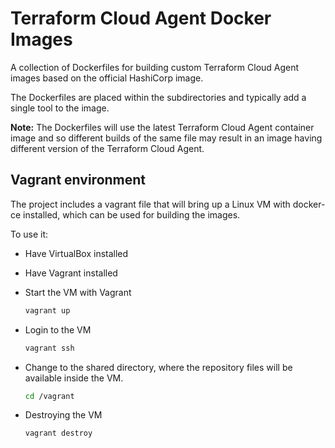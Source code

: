# Terraform Cloud Agent Docker Images

A collection of Dockerfiles for building custom Terraform Cloud Agent images based on the official HashiCorp image. 

The Dockerfiles are placed within the subdirectories and typically add a single tool to the image.

**Note:** The Dockerfiles will use the latest Terraform Cloud Agent container image and so different builds of the same file may result in an image having different version of the Terraform Cloud Agent.

## Vagrant environment

The project includes a vagrant file that will bring up a Linux VM with docker-ce installed, which can be used for building the images.

To use it:

* Have VirtualBox installed
* Have Vagrant installed
* Start the VM with Vagrant

  ```bash
  vagrant up
  ```

* Login to the VM

  ```bash
  vagrant ssh
  ```
* Change to the shared directory, where the repository files will be available inside the VM.

  ```bash
  cd /vagrant
  ```
* Destroying the VM

  ```bash
  vagrant destroy
  ```